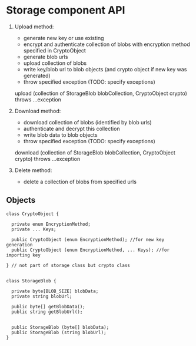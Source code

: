 # Storage component API


1. Upload method: 
    * generate new key or use existing
    * encrypt and authenticate collection of blobs with encryption method specified in CryptoObject
    * generate blob urls
    * upload collection of blobs
    * write key/blob url to blob objects (and crypto object if new key was generated)
    * throw specified exception (TODO: specify exceptions)

    upload (collection of StorageBlob blobCollection, CryptoObject crypto) throws ...exception
    
5. Download method:
    * download collection of blobs (identified by blob urls)
    * authenticate and decrypt this collection
    * write blob data to blob objects
    * throw specified exception (TODO: specify exceptions)
    
    download (collection of StorageBlob blobCollection, CryptoObject crypto) throws ...exception
    
7. Delete method:
    * delete a collection of blobs from specified urls
    
## Objects

    class CryptoObject {

      private enum EncryptionMethod;
      private ... Keys;
      
      public CryptoObject (enum EncryptionMethod); //for new key generation
      public CryptoObject (enum EncryptionMethod, ... Keys); //for importing key
       
    } // not part of storage class but crypto class
    

    class StorageBlob {

      private byte[BLOB_SIZE] blobData;
      private string blobUrl;
      
      public byte[] getBlobData();
      public string getBlobUrl();
      
      
      public StorageBlob (byte[] blobData);
      public StorageBlob (string blobUrl);
    }

    

   